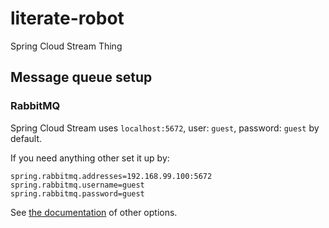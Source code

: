 # literate-robot
Spring Cloud Stream Thing

## Message queue setup

### RabbitMQ

Spring Cloud Stream uses `localhost:5672`, user: `guest`, password: `guest` by default.

If you need anything other set it up by:
```
spring.rabbitmq.addresses=192.168.99.100:5672
spring.rabbitmq.username=guest
spring.rabbitmq.password=guest
```

See [the documentation](https://docs.spring.io/spring-cloud-stream/docs/current/reference/html/_rabbitmq_binder.html) of other options.
